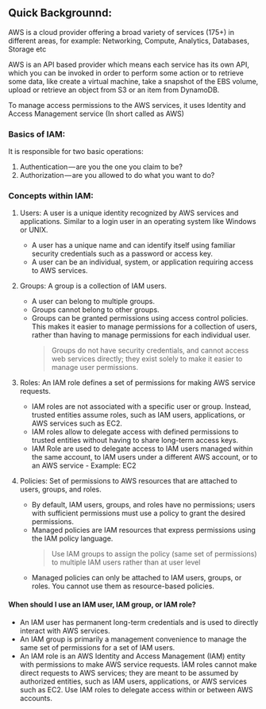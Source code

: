 ## Quick Backgrounnd:

AWS is a cloud provider offering a broad variety of services (175+) in different areas, for example: Networking, Compute, Analytics, Databases, Storage etc

AWS is an API based provider which means each service has its own API, which you can be invoked in order to perform some action or to retrieve some data, like create a virtual machine, take a snapshot of the EBS volume, upload or retrieve an object from S3 or an item from DynamoDB. 

To manage access permissions to the AWS services, it uses Identity and Access Management service (In short called as AWS)

### Basics of IAM:

It is responsible for two basic operations:
1. Authentication — are you the one you claim to be?
2. Authorization — are you allowed to do what you want to do?

### Concepts within IAM:

1. Users:  A user is a unique identity recognized by AWS services and applications. Similar to a login user in an operating system like Windows or UNIX.
    * A user has a unique name and can identify itself using familiar security credentials such as a password or access key. 
    * A user can be an individual, system, or application requiring access to AWS services. 

2. Groups: A group is a collection of IAM users. 
    * A user can belong to multiple groups.
    * Groups cannot belong to other groups.
    * Groups can be granted permissions using access control policies. This makes it easier to manage permissions for a collection of users, rather than having to manage permissions for each individual user. 
        > Groups do not have security credentials, and cannot access web services directly; they exist solely to make it easier to manage user permissions. 
3. Roles: An IAM role defines a set of permissions for making AWS service requests. 
    * IAM roles are not associated with a specific user or group. Instead, trusted entities assume roles, such as IAM users, applications, or AWS services such as EC2.
    * IAM roles allow to delegate access with defined permissions to trusted entities without having to share long-term access keys. 
    * IAM Role are used to delegate access to IAM users managed within the same account, to IAM users under a different AWS account, or to an AWS service - Example: EC2
4. Policies: Set of permissions to AWS resources that are attached to users, groups, and roles. 
    * By default, IAM users, groups, and roles have no permissions; users with sufficient permissions must use a policy to grant the desired permissions.
    * Managed policies are IAM resources that express permissions using the IAM policy language.
      > Use IAM groups to assign the policy (same set of permissions) to multiple IAM users rather than at user level
    * Managed policies can only be attached to IAM users, groups, or roles. You cannot use them as resource-based policies.

#### When should I use an IAM user, IAM group, or IAM role?

   * An IAM user has permanent long-term credentials and is used to directly interact with AWS services. 
   * An IAM group is primarily a management convenience to manage the same set of permissions for a set of IAM users. 
   * An IAM role is an AWS Identity and Access Management (IAM) entity with permissions to make AWS service requests. IAM roles cannot make direct requests to AWS services; they are meant to be assumed by authorized entities, such as IAM users, applications, or AWS services such as EC2. Use IAM roles to delegate access within or between AWS accounts.

